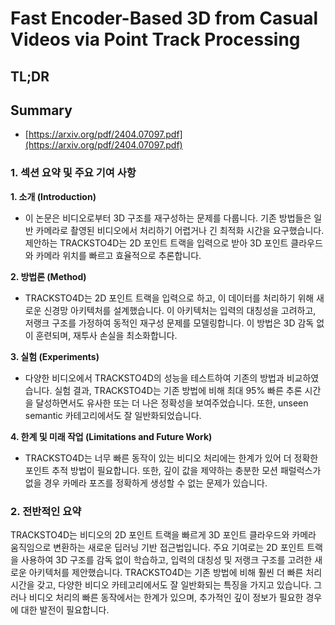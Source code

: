 # Fast Encoder-Based 3D from Casual Videos via Point Track Processing
## TL;DR
## Summary
- [https://arxiv.org/pdf/2404.07097.pdf](https://arxiv.org/pdf/2404.07097.pdf)

### 1. 섹션 요약 및 주요 기여 사항

**1. 소개 (Introduction)**
- 이 논문은 비디오로부터 3D 구조를 재구성하는 문제를 다룹니다. 기존 방법들은 일반 카메라로 촬영된 비디오에서 처리하기 어렵거나 긴 최적화 시간을 요구했습니다. 제안하는 TRACKSTO4D는 2D 포인트 트랙을 입력으로 받아 3D 포인트 클라우드와 카메라 위치를 빠르고 효율적으로 추론합니다.

**2. 방법론 (Method)**
- TRACKSTO4D는 2D 포인트 트랙을 입력으로 하고, 이 데이터를 처리하기 위해 새로운 신경망 아키텍처를 설계했습니다. 이 아키텍처는 입력의 대칭성을 고려하고, 저랭크 구조를 가정하여 동적인 재구성 문제를 모델링합니다. 이 방법은 3D 감독 없이 훈련되며, 재투사 손실을 최소화합니다.

**3. 실험 (Experiments)**
- 다양한 비디오에서 TRACKSTO4D의 성능을 테스트하여 기존의 방법과 비교하였습니다. 실험 결과, TRACKSTO4D는 기존 방법에 비해 최대 95% 빠른 추론 시간을 달성하면서도 유사한 또는 더 나은 정확성을 보여주었습니다. 또한, unseen semantic 카테고리에서도 잘 일반화되었습니다.

**4. 한계 및 미래 작업 (Limitations and Future Work)**
- TRACKSTO4D는 너무 빠른 동작이 있는 비디오 처리에는 한계가 있어 더 정확한 포인트 추적 방법이 필요합니다. 또한, 깊이 값을 제약하는 충분한 모션 패럴럭스가 없을 경우 카메라 포즈를 정확하게 생성할 수 없는 문제가 있습니다.

### 2. 전반적인 요약
TRACKSTO4D는 비디오의 2D 포인트 트랙을 빠르게 3D 포인트 클라우드와 카메라 움직임으로 변환하는 새로운 딥러닝 기반 접근법입니다. 주요 기여로는 2D 포인트 트랙을 사용하여 3D 구조를 감독 없이 학습하고, 입력의 대칭성 및 저랭크 구조를 고려한 새로운 아키텍처를 제안했습니다. TRACKSTO4D는 기존 방법에 비해 훨씬 더 빠른 처리 시간을 갖고, 다양한 비디오 카테고리에서도 잘 일반화되는 특징을 가지고 있습니다. 그러나 비디오 처리의 빠른 동작에서는 한계가 있으며, 추가적인 깊이 정보가 필요한 경우에 대한 발전이 필요합니다.
